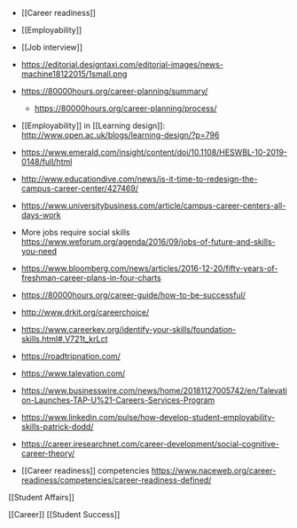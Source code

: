   - [[Career readiness]]

  - [[Employability]]
  - [[Job interview]]

  - https://editorial.designtaxi.com/editorial-images/news-machine18122015/1small.png

  - https://80000hours.org/career-planning/summary/
      - https://80000hours.org/career-planning/process/

  - [[Employability]] in  [[Learning design]]:
    http://www.open.ac.uk/blogs/learning-design/?p=796

  - https://www.emerald.com/insight/content/doi/10.1108/HESWBL-10-2019-0148/full/html

  - http://www.educationdive.com/news/is-it-time-to-redesign-the-campus-career-center/427469/
  - https://www.universitybusiness.com/article/campus-career-centers-all-days-work

  - More jobs require social skills
    https://www.weforum.org/agenda/2016/09/jobs-of-future-and-skills-you-need

  - https://www.bloomberg.com/news/articles/2016-12-20/fifty-years-of-freshman-career-plans-in-four-charts

  - https://80000hours.org/career-guide/how-to-be-successful/

  - http://www.drkit.org/careerchoice/

  - https://www.careerkey.org/identify-your-skills/foundation-skills.html#.V721t_krLct

  - https://roadtripnation.com/
  - https://www.talevation.com/
  - https://www.businesswire.com/news/home/20181127005742/en/Talevation-Launches-TAP-U%21-Careers-Services-Program

  - https://www.linkedin.com/pulse/how-develop-student-employability-skills-patrick-dodd/

  - https://career.iresearchnet.com/career-development/social-cognitive-career-theory/

  - [[Career readiness]] competencies
    https://www.naceweb.org/career-readiness/competencies/career-readiness-defined/

[[Student Affairs]]

[[Career]] [[Student Success]]